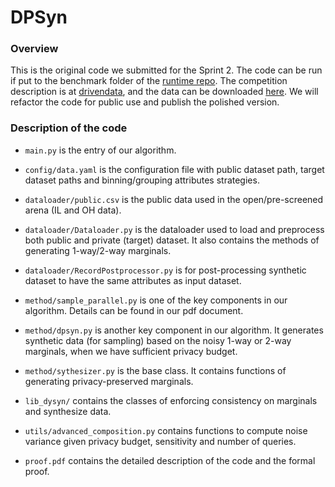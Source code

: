# DPSyn 

### Overview
This is the original code we submitted for the Sprint 2.
The code can be run if put to the benchmark folder of the [runtime repo](https://github.com/drivendataorg/deid2-runtime/tree/sprint-2).
The competition description is at [drivendata](https://www.drivendata.org/competitions/75/deid2-sprint-2-prescreened/page/285/), 
and the data can be downloaded [here](https://www.drivendata.org/competitions/75/deid2-sprint-2-prescreened/data/).
We will refactor the code for public use and publish the polished version. 

### Description of the code
* ``main.py`` is the entry of our algorithm.

*  ``config/data.yaml`` is the configuration file with public dataset path, target dataset paths 
and binning/grouping attributes strategies.

* ``dataloader/public.csv`` is the public data used in the open/pre-screened arena (IL and OH data).

* ``dataloader/Dataloader.py`` is the dataloader used to load and preprocess both public and private (target) dataset.
It also contains the methods of generating 1-way/2-way marginals.

* ``dataloader/RecordPostprocessor.py`` is for post-processing synthetic dataset to have the same attributes
as input dataset.

* ``method/sample_parallel.py`` is one of the key components in our algorithm.
Details can be found in our pdf document.

* ``method/dpsyn.py`` is another key component in our algorithm. 
It generates synthetic data (for sampling) based on the noisy 1-way or 2-way marginals, 
when we have sufficient privacy budget.

* ``method/sythesizer.py`` is the base class. It contains functions of generating privacy-preserved
marginals.

* ``lib_dysyn/`` contains the classes of enforcing consistency on marginals and synthesize data.

* ``utils/advanced_composition.py`` contains functions to compute noise variance 
given privacy budget, sensitivity and number of queries.
  
* ``proof.pdf`` contains the detailed description of the code and the formal proof.